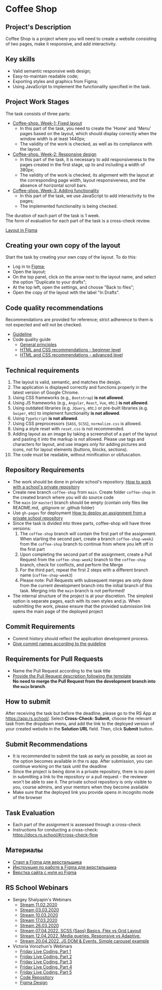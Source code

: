 # Coffee Shop

## Project's Description
Coffee Shop is a project where you will need to create a website consisting of two pages, make it responsive, and add interactivity.

## Key skills
- Valid semantic responsive web design;
- Easy-to-maintain readable code;
- Exporting styles and graphics from Figma;
- Using JavaScript to implement the functionality specified in the task.

## Project Work Stages
The task consists of three parts:
- [Coffee-shop. Week-1: Fixed layout](coffee-shop-week1.md)
  - In this part of the task, you need to create the 'Home' and 'Menu' pages based on the layout, which should display correctly when the window width is at least 1440px;
  - The validity of the work is checked, as well as its compliance with the layout.
- [Coffee-shop. Week-2: Responsive design](coffee-shop-week2.md)
  - In this part of the task, it is necessary to add responsiveness to the pages created in the first stage, up to and including a width of 380px;
  - The validity of the work is checked, its alignment with the layout at the corresponding page width, layout responsiveness, and the absence of horizontal scroll bars.
- [Coffee-shop. Week-3: Adding functionality](coffee-shop-week3.md)
  - In this part of the task, we use JavaScript to add interactivity to the pages;
  - The implemented functionality is being checked.

The duration of each part of the task is 1 week.  
The form of evaluation for each part of the task is a cross-check review.

[Layout in Figma](#)

## Creating your own copy of the layout
Start the task by creating your own copy of the layout. To do this:
- Log in to [Figma](https://www.figma.com/);
- Open the layout;
- On the top panel, click on the arrow next to the layout name, and select the option "Duplicate to your drafts";
- At the top left, open the settings, and choose "Back to files";
- Open the copy of the layout with the label "In Drafts".

## Code quality recommendations
Recommendations are provided for reference; strict adherence to them is not expected and will not be checked.
- [Guideline](https://codeguide.academy/html-css.html#html)
- Code quality guide
  - [General principles](../../stage1/modules/clean-code/materials/generic-principles.md)
  - [HTML and CSS recommendations - beginner level](../../stage1/modules/clean-code/materials/html-and-css.md)
  - [HTML and CSS recommendations - advanced level](../../stage1/modules/clean-code/materials/html-and-css-extended.md)

## Technical requirements
1. The layout is valid, semantic, and matches the design.
2. The application is displayed correctly and functions properly in the latest version of Google Chrome.
3. Using CSS frameworks (e.g., `Bootstrap`) **is not allowed**.
4. Using JS frameworks (e.g., `Angular`, `React`, `Vue`, etc.) **is not allowed**.
5. Using outdated libraries (e.g. `JQuery`, etc.) or pre-built libraries (e.g. `Swiper`, etc) to implement functionality **is not allowed**.
6. Using `TypeScript` **is not allowed**.
7. Using CSS preprocessors (`SASS`, `SCSS`), `normalize.css` is allowed.
8. Using a style reset with `reset.css` is not recommended.
9. Adding layout as an image by taking a screenshot of a part of the layout and pasting it into the markup is not allowed. Please use tags and characters for layout, and use images only for adding pictures and icons, not for layout elements (buttons, blocks, sections).
10. The code must be readable, without minification or obfuscation.

## Repository Requirements
- The work should be done in private school's repository. [How to work with a school's private repository](https://docs.rs.school/#/private-repository)
- Create new branch `coffee-shop` from `main`. Create folder `coffee-shop` in the created branch where you will do source code
- The `main` (or `master`) branch should be empty (contain only files like README.md, .gitignore or .github folder)
- Use `gh-pages` for deployment [How to deploy an assignment from a private school repository](https://docs.rs.school/#/private-repository?id=Как-сделать-деплой-задания-из-приватного-репозитория-школы)
- Since the task is divided into three parts, coffee-shop will have three versions:
   1. The `coffee-shop` branch will contain the first part of the assignment. When starting the second part, create a branch `coffee-shop-week2` from the `coffee-shop` branch to continue from where you left off in the first part
   2. Upon completing the second part of the assignment, create a Pull Request from the `coffee-shop-week2` branch to the `coffee-shop` branch, check for conflicts, and perform the Merge
   3. For the third part, repeat the first 2 steps with a different branch name (`coffee-shop-week3`)
   4. Please note: Pull Requests with subsequent merges are only done from the current development branch into the initial branch of this task. Merging into the `main` branch is not performed!
- The internal structure of the project is at your discretion. The simplest option is separate pages, each with its own styles and js. When submitting the work, please ensure that the provided submission link opens the main page of the deployed project

## Commit Requirements
- Commit history should reflect the application development process.
- [Give commit names according to the guideline](https://docs.rs.school/#/git-convention)

## Requirements for Pull Requests
- Name the Pull Request according to the task title
- [Provide the Pull Request description following the template](https://docs.rs.school/#/pull-request-review-process?id=Требования-к-pull-request-pr)  
**No need to merge the Pull Request from the development branch into the `main` branch**.

## How to submit
After receiving the task but before the deadline, please go to the RS App at https://app.rs.school/. Select **Cross-Check: Submit**, choose the relevant task from the dropdown menu, and add the link to the deployed version of your created website in the **Solution URL** field. Then, click **Submit** button.  

## Submit Recommendations
- It is recommended to submit the task as early as possible, as soon as the option becomes available in the rs app. After submission, you can continue working on the task until the deadline
- Since the project is being done in a private repository, there is no point in submitting a link to the repository or a pull request - the reviewer won't be able to see it. The private school repository is only visible to you, course admins, and your mentors when they become available 
- Make sure that the deployed link you provide opens in incognito mode of the browser

## Task Evaluation
- Each part of the assignment is assessed through a cross-check
- Instructions for conducting a cross-check: https://docs.rs.school/#/cross-check-flow

## Материалы
- [Старт в Figma для верстальщика](https://htmlacademy.ru/blog/soft/figma)
- [Инструкция по работе в Figma для верстальщика](https://breezzly.ru/guides/start-v-figma-dlya-verstalshhika)
- [Верстка сайта с нуля из Figma](https://www.youtube.com/playlist?list=PL5_s7xdj2Vsw-bCx5nOZJMFIiHwRgok--)

## RS School Webinars
- Sergey Shalyapin's Webinars
  - [Stream 11.02.2020](https://youtu.be/UQavTWiTpnA)
  - [Stream 03.03.2020](https://youtu.be/PhRVJC0kBGE)
  - [Stream 10.03.2020](https://youtu.be/_5f0kznOM_A)
  - [Stream 17.03.2020](https://youtu.be/0M9Rz-wXYas)
  - [Stream 26.03.2020](https://youtu.be/fFDw7AH2OXo)
  - [Stream 07.04.2022. SCSS (Sass) Basics. Flex vs Grid Layout](https://youtu.be/MOrQRgP8kbo)
  - [Stream 12.04.2022. Media queries. Responsive vs Adaptive.](https://youtu.be/CbtdP2vGOI8)
  - [Stream 20.04.2022. JS DOM & Events. Simple carousel example](https://youtu.be/2xP-HahCtio)
- Victoria Vorozhun's Webinars
  - [Friday Live Coding. Part 1](https://youtu.be/ZAde-IJAHzo)
  - [Friday Live Coding. Part 2](https://youtu.be/BJENQIX2e2o)
  - [Friday Live Coding. Part 3](https://youtu.be/fooyYgIuZe8)
  - [Friday Live Coding. Part 4](https://youtu.be/Qk2UGlFNKPE)
  - [Friday Live Coding. Part 5](https://youtu.be/ouZnGUefneQ)
  - [Code Repository](https://github.com/ViktoriyaVorozhun/friday-live-coding/tree/develop)
  - [Figma Design](https://www.figma.com/file/fw0GA18nmpVjTBzjtiEK2L/Friday_Live_Coding?node-id=0%3A1) 
